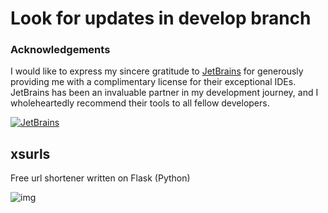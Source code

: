 # Look for updates in develop branch

### Acknowledgements

I would like to express my sincere gratitude to [JetBrains](https://www.jetbrains.com/) for generously providing me with a complimentary license for their exceptional IDEs. JetBrains has been an invaluable partner in my development journey, and I wholeheartedly recommend their tools to all fellow developers.

[![JetBrains](https://user-images.githubusercontent.com/9867/68445997-5ca7b080-01a0-11ea-9ee4-44e4e4a8d7a6.png)](https://www.jetbrains.com/)


## xsurls
Free url shortener written on Flask (Python)

![img](https://user-images.githubusercontent.com/93985070/215116083-debd0d02-59e0-4fb2-8f13-022fb6eb0c71.png)

